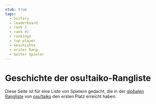 ```yaml
---
stub: true
tags:
  - history
  - leaderboard
  - rank 1
  - rank #1
  - rankings
  - top player
  - Geschichte
  - erster Rang
  - bester Spieler
---
```


# Geschichte der osu!taiko-Rangliste

Diese Seite ist für eine Liste von Spielern gedacht, die in der [globalen Rangliste](https://osu.ppy.sh/rankings/taiko/performance) von [osu!taiko](/wiki/Game_mode/osu!taiko) den ersten Platz erreicht haben.
